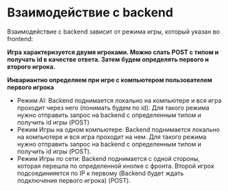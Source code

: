 # Взаимодействие с backend

Взаимодействие с backend зависит от режима игры, который указан во frontend:

**Игра характеризуется двумя игроками. Можно слать POST с типом и получать id в качестве ответа. Затем будем определять первого и второго игрока.**

**Инвариантно определяем при игре с компьютером пользователем первого игрока**

* Режим AI: Backend поднимается локально на компьютере и вся игра проходит через него (понимать будем по id). Для такого режима нужно отправить запрос на backend c определенным типом и получить id игры (POST)
* Режим Игры на одном компьютере: Backend поднимается локально на компьютере и вся игра проходит на нем. Для такого режима нужно отправить запрос на backend c определенным типом и получить id игры (POST).
* Режим Игры по сети: Backend поднимается с одной стороны, которая перешла по определенной кнопке с фронта. Второй игрок подсоединияется по IP к первому (Backend будет ждать подключения первого игрока) (POST).


